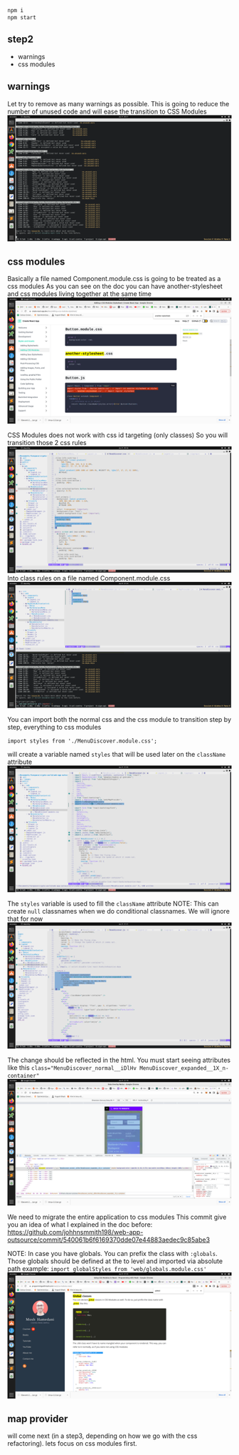```
npm i
npm start
```

## step2

- warnings
- css modules


## warnings

Let try to remove as many warnings as possible.
This is going to reduce the number of unused code and will ease the transition to CSS Modules
![Warnings](./images/step2/1-warnings.png)


## css modules

Basically a file named Component.module.css is going to be treated as a css modules
As you can see on the doc you can have another-stylesheet and css modules living together at the same time 
![documentation](./images/step2/2a-use_css_modules_instead_of_direct_css.png)

CSS Modules does not work with css id targeting (only classes)
So you will transition those 2 css rules
![no_id_target](./images/step2/2b-css_modules_does_not_work_with_id.png)
Into class rules on a file named Component.module.css
![class_rules](./images/step2/2c-create_classnames.png)

You can import both the normal css and the css module to transition step by step, everything to css modules
```
import styles from './MenuDiscover.module.css';
```
will create a variable named `styles` that will be used later on the `className` attribute
![import](./images/step2/2f-normal_css_and_css_module_can_lives_together_to_transition_easily.png)

The `styles` variable is used to fill the `className` attribute
NOTE: This can create `null` classnames when we do conditional classnames. We will ignore that for now
![css_module_usage](./images/step2/2e-className_use_the_styles_variable.png)

The change should be reflected in the html.
You must start seeing attributes like this `class="MenuDiscover_normal__iDlHv MenuDiscover_expanded__1X_n- container"`
![html](./images/step2/2g-css_module_naming_it_works.png)

We need to migrate the entire application to css modules
This commit give you an idea of what I explained in the doc before: https://github.com/johhnsmmith198/web-app-outsource/commit/540061b6f6169370dde07e44883aedec9c85abe3

NOTE: 
In case you have globals. You can prefix the class with `:globals`.
Those globals should be defined at the to level and imported via absolute path
example: `import globalStyles from 'web/globals.module.css'`
![globals](./images/step2/2h-globals_doc.png)

## map provider

will come next (in a step3, depending on how we go with the css refactoring). lets focus on css modules first.


